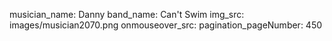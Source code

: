 musician_name: Danny
band_name: Can&#39;t Swim
img_src: images/musician2070.png
onmouseover_src: 
pagination_pageNumber: 450